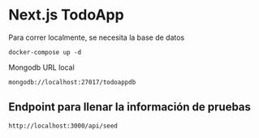 # Next.js TodoApp
Para correr localmente, se necesita la base de datos
```
docker-compose up -d
```

Mongodb URL local
```
mongodb://localhost:27017/todoappdb
```

## Endpoint para llenar la información de pruebas
```
http://localhost:3000/api/seed
```